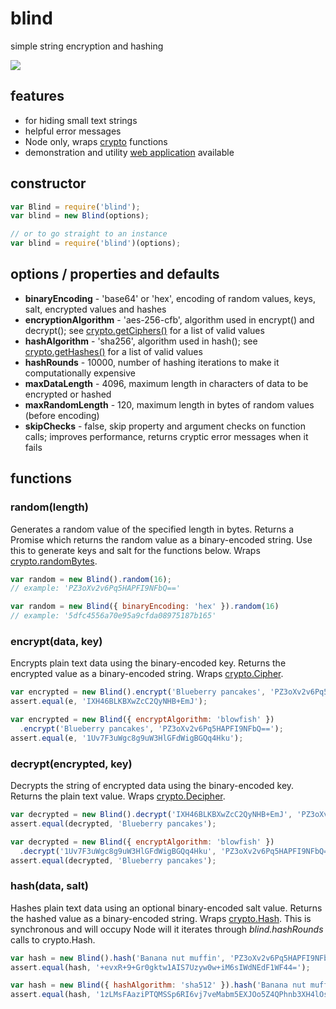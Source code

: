 # blind

simple string encryption and hashing

<img src="blind.jpg" />

## features
 * for hiding small text strings
 * helpful error messages
 * Node only, wraps [crypto](http://nodejs.org/api/crypto.html) functions
 * demonstration and utility [web application](https://github.com/pgirard/blind-app) available

## constructor

``` js
var Blind = require('blind');
var blind = new Blind(options);

// or to go straight to an instance
var blind = require('blind')(options);
```

## options / properties and defaults
 * __binaryEncoding__ - 'base64' or 'hex', encoding of random values, keys, salt, encrypted values and hashes
 * __encryptionAlgorithm__ - 'aes-256-cfb', algorithm used in encrypt() and decrypt(); see
    [crypto.getCiphers()](http://nodejs.org/api/crypto.html#crypto_crypto_getciphers) for a list of valid values
 * __hashAlgorithm__ - 'sha256', algorithm used in hash(); see
    [crypto.getHashes()](http://nodejs.org/api/crypto.html#crypto_crypto_gethashes) for a list of valid values
 * __hashRounds__ - 10000, number of hashing iterations to make it computationally expensive
 * __maxDataLength__ - 4096, maximum length in characters of data to be encrypted or hashed
 * __maxRandomLength__ - 120, maximum length in bytes of random values (before encoding)
 * __skipChecks__ - false, skip property and argument checks on function calls; improves performance,
    returns cryptic error messages when it fails

## functions

### random(length)

Generates a random value of the specified length in bytes.
Returns a Promise which returns the random value as a binary-encoded string.
Use this to generate keys and salt for the functions below.
Wraps [crypto.randomBytes](http://nodejs.org/api/crypto.html#crypto_crypto_randombytes_size_callback).

``` js
var random = new Blind().random(16);
// example: 'PZ3oXv2v6Pq5HAPFI9NFbQ=='

var random = new Blind({ binaryEncoding: 'hex' }).random(16)
// example: '5dfc4556a70e95a9cfda08975187b165'
```

### encrypt(data, key)

Encrypts plain text data using the binary-encoded key.
Returns the encrypted value as a binary-encoded string.
Wraps [crypto.Cipher](http://nodejs.org/api/crypto.html#crypto_class_cipher).  

``` js
var encrypted = new Blind().encrypt('Blueberry pancakes', 'PZ3oXv2v6Pq5HAPFI9NFbQ==');
assert.equal(e, 'IXH46BLKBXwZcC2QyNHB+EmJ');

var encrypted = new Blind({ encryptAlgorithm: 'blowfish' })
  .encrypt('Blueberry pancakes', 'PZ3oXv2v6Pq5HAPFI9NFbQ==');
assert.equal(e, '1Uv7F3uWgc8g9uW3HlGFdWigBGQq4Hku');
```

### decrypt(encrypted, key)

Decrypts the string of encrypted data using the binary-encoded key.
Returns the plain text value.
Wraps [crypto.Decipher](http://nodejs.org/api/crypto.html#crypto_class_decipher).

``` js
var decrypted = new Blind().decrypt('IXH46BLKBXwZcC2QyNHB+EmJ', 'PZ3oXv2v6Pq5HAPFI9NFbQ==');
assert.equal(decrypted, 'Blueberry pancakes');

var decrypted = new Blind({ encryptAlgorithm: 'blowfish' })
  .decrypt('1Uv7F3uWgc8g9uW3HlGFdWigBGQq4Hku', 'PZ3oXv2v6Pq5HAPFI9NFbQ==')
assert.equal(decrypted, 'Blueberry pancakes');
```

### hash(data, salt)

Hashes plain text data using an optional binary-encoded salt value.
Returns the hashed value as a binary-encoded string.
Wraps [crypto.Hash](http://nodejs.org/api/crypto.html#crypto_class_hash).
This is synchronous and will occupy Node will it iterates through _blind.hashRounds_ calls to crypto.Hash.

``` js
var hash = new Blind().hash('Banana nut muffin', 'PZ3oXv2v6Pq5HAPFI9NFbQ==');
assert.equal(hash, '+evxR+9+Gr0gktw1AIS7Uzyw0w+iM6sIWdNEdF1WF44=');

var hash = new Blind({ hashAlgorithm: 'sha512' }).hash('Banana nut muffin', 'PZ3oXv2v6Pq5HAPFI9NFbQ==');
assert.equal(hash, '1zLMsFAaziPTQMSSp6RI6vj7veMabm5EXJOo5Z4QPhnb3XH4lOsoCqwTk0PBfK6sYb8ANcer67B9K1HP8NtYhA==');
```
